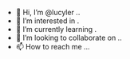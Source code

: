 - 👋 Hi, I’m @lucyler ..
- 👀 I’m interested in .
- 🌱 I’m currently learning .
- 💞️ I’m looking to collaborate on ..
- 📫 How to reach me ...

  
<!---
lucyler/lucyler is a ✨ special ✨ repository because its `README.md` (this file) appears on your GitHub profile.
You can click the Preview link to take a look at your changes.
--->
